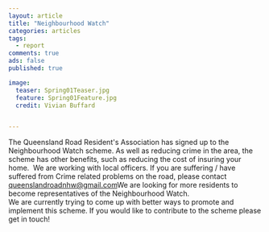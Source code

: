 ```yaml
---
layout: article
title: "Neighbourhood Watch"
categories: articles
tags:
  - report
comments: true
ads: false
published: true

image:
  teaser: Spring01Teaser.jpg
  feature: Spring01Feature.jpg
  credit: Vivian Buffard


---
```


The Queensland Road Resident's Association has signed up to the Neighbourhood Watch scheme.  As well as reducing crime in the area, the scheme has other benefits, such as reducing the cost of insuring your home.
​
We are working with local officers.  If you are suffering / have suffered from Crime related problems on the road, please contact queenslandroadnhw@gmail.com
​
We are looking for more residents to become representatives of the Neighbourhood Watch.  
​
We are currently trying to come up with better ways to promote and implement this scheme.  If you would like to contribute to the scheme please get in touch!
​

